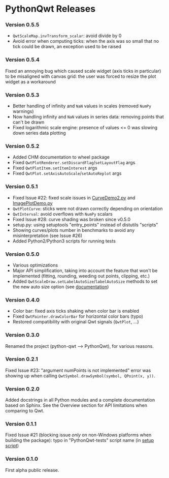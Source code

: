 # PythonQwt Releases #


### Version 0.5.5 ###

- `QwtScaleMap.invTransform_scalar`: avoid divide by 0
- Avoid error when computing ticks: when the axis was so small that no tick could be drawn, an exception used to be raised


### Version 0.5.4 ###

Fixed an annoying bug which caused scale widget (axis ticks in particular) 
to be misaligned with canvas grid: the user was forced to resize the plot 
widget as a workaround


### Version 0.5.3 ###

- Better handling of infinity and `NaN` values in scales (removed `NumPy` 
warnings)
- Now handling infinity and `NaN` values in series data: removing points that 
can't be drawn
- Fixed logarithmic scale engine: presence of values <= 0 was slowing down 
series data plotting


### Version 0.5.2 ###

- Added CHM documentation to wheel package
- Fixed `QwtPlotRenderer.setDiscardFlag`/`setLayoutFlag` args
- Fixed `QwtPlotItem.setItemInterest` args
- Fixed `QwtPlot.setAxisAutoScale`/`setAutoReplot` args


### Version 0.5.1 ###

- Fixed Issue #22: fixed scale issues in [CurveDemo2.py](qwt/tests/CurveDemo2.py) 
and [ImagePlotDemo.py](qwt/tests/ImagePlotDemo.py)
- `QwtPlotCurve`: sticks were not drawn correctly depending on orientation
- `QwtInterval`: avoid overflows with `NumPy` scalars
- Fixed Issue #28: curve shading was broken since v0.5.0
- setup.py: using setuptools "entry_points" instead of distutils "scripts"
- Showing curves/plots number in benchmarks to avoid any misinterpretation 
(see Issue #26)
- Added Python2/Python3 scripts for running tests


### Version 0.5.0 ###

- Various optimizations
- Major API simplification, taking into account the feature that won't be 
implemented (fitting, rounding, weeding out points, clipping, etc.)
- Added `QwtScaleDraw.setLabelAutoSize`/`labelAutoSize` methods to set the new 
auto size option (see [documentation](http://pythonhosted.org/PythonQwt/))


### Version 0.4.0 ###

- Color bar: fixed axis ticks shaking when color bar is enabled
- Fixed `QwtPainter.drawColorBar` for horizontal color bars (typo)
- Restored compatibility with original Qwt signals (`QwtPlot`, ...)


### Version 0.3.0 ###

Renamed the project (python-qwt --> PythonQwt), for various reasons.


### Version 0.2.1 ###

Fixed Issue #23: "argument numPoints is not implemented" error was showing 
up when calling `QwtSymbol.drawSymbol(symbol, QPoint(x, y))`.


### Version 0.2.0 ###

Added docstrings in all Python modules and a complete documentation based on 
Sphinx. See the Overview section for API limitations when comparing to Qwt.


### Version 0.1.1 ###

Fixed Issue #21 (blocking issue *only* on non-Windows platforms when 
building the package): typo in "PythonQwt-tests" script name 
(in [setup script](setup.py))


### Version 0.1.0 ###

First alpha public release.
